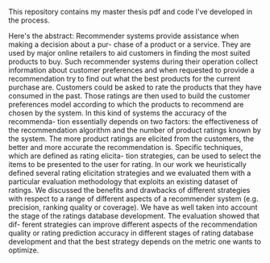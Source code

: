 This repository contains my master thesis pdf and code I've developed in the process.

Here's the abstract:
Recommender systems provide assistance when making a decision about a pur- chase of a product or a service. They are used by major online retailers to aid customers in finding the most suited products to buy. Such recommender systems during their operation collect information about customer preferences and when requested to provide a recommendation try to find out what the best products for the current purchase are. Customers could be asked to rate the products that they have consumed in the past. Those ratings are then used to build the customer preferences model according to which the products to recommend are chosen by the system. In this kind of systems the accuracy of the recommenda- tion essentially depends on two factors: the effectiveness of the recommendation algorithm and the number of product ratings known by the system. The more product ratings are elicited from the customers, the better and more accurate the recommendation is. Specific techniques, which are defined as rating elicita- tion strategies, can be used to select the items to be presented to the user for rating. In our work we heuristically defined several rating elicitation strategies and we evaluated them with a particular evaluation methodology that exploits an existing dataset of ratings. We discussed the benefits and drawbacks of different strategies with respect to a range of different aspects of a recommender system (e.g. precision, ranking quality or coverage). We have as well taken into account the stage of the ratings database development. The evaluation showed that dif- ferent strategies can improve different aspects of the recommendation quality or rating prediction accuracy in different stages of rating database development and that the best strategy depends on the metric one wants to optimize.